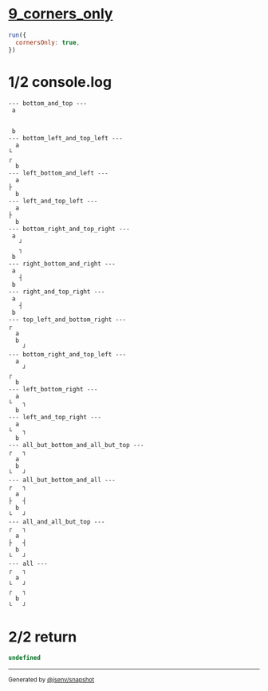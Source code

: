 # [9_corners_only](../../table_2_cells_same_column.test.mjs#L184)

```js
run({
  cornersOnly: true,
})
```

# 1/2 console.log

```console
--- bottom_and_top ---
 a 
   
   
 b 
--- bottom_left_and_top_left ---
  a 
└   
┌   
  b 
--- left_bottom_and_left ---
  a 
├   
  b 
--- left_and_top_left ---
  a 
├   
  b 
--- bottom_right_and_top_right ---
 a  
   ┘
   ┐
 b  
--- right_bottom_and_right ---
 a  
   ┤
 b  
--- right_and_top_right ---
 a  
   ┤
 b  
--- top_left_and_bottom_right ---
┌    
  a  
  b  
    ┘
--- bottom_right_and_top_left ---
  a  
    ┘
┌    
  b  
--- left_bottom_right ---
  a  
└   ┐
  b  
--- left_and_top_right ---
  a  
└   ┐
  b  
--- all_but_bottom_and_all_but_top ---
┌   ┐
  a  
  b  
└   ┘
--- all_but_bottom_and_all ---
┌   ┐
  a  
├   ┤
  b  
└   ┘
--- all_and_all_but_top ---
┌   ┐
  a  
├   ┤
  b  
└   ┘
--- all ---
┌   ┐
  a  
└   ┘
┌   ┐
  b  
└   ┘
```

# 2/2 return

```js
undefined
```

---

<sub>
  Generated by <a href="https://github.com/jsenv/core/tree/main/packages/tooling/snapshot">@jsenv/snapshot</a>
</sub>
